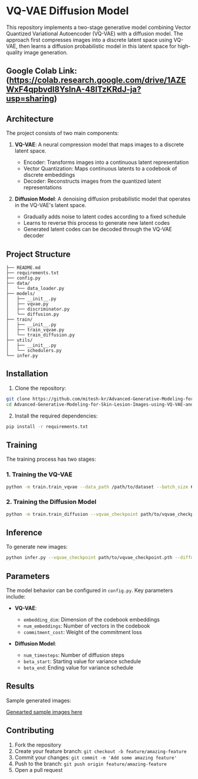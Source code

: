 # VQ-VAE Diffusion Model

This repository implements a two-stage generative model combining Vector Quantized Variational Autoencoder (VQ-VAE) with a diffusion model. The approach first compresses images into a discrete latent space using VQ-VAE, then learns a diffusion probabilistic model in this latent space for high-quality image generation.


## Google Colab Link:(https://colab.research.google.com/drive/1AZEWxF4qpbvdl8YslnA-48lTzKRdJ-ja?usp=sharing)


## Architecture

The project consists of two main components:

1. **VQ-VAE**: A neural compression model that maps images to a discrete latent space.
   - Encoder: Transforms images into a continuous latent representation
   - Vector Quantization: Maps continuous latents to a codebook of discrete embeddings
   - Decoder: Reconstructs images from the quantized latent representations

2. **Diffusion Model**: A denoising diffusion probabilistic model that operates in the VQ-VAE's latent space.
   - Gradually adds noise to latent codes according to a fixed schedule
   - Learns to reverse this process to generate new latent codes
   - Generated latent codes can be decoded through the VQ-VAE decoder

## Project Structure

```
├── README.md
├── requirements.txt
├── config.py
├── data/
│   └── data_loader.py
├── models/
│   ├── __init__.py
│   ├── vqvae.py
│   ├── discriminator.py
│   └── diffusion.py
├── train/
│   ├── __init__.py
│   ├── train_vqvae.py
│   └── train_diffusion.py
├── utils/
│   ├── __init__.py
│   └── schedulers.py
└── infer.py
```

## Installation

1. Clone the repository:
```bash
git clone https://github.com/mitesh-kr/Advanced-Generative-Modeling-for-Skin-Lesion-Images-using-VQ-VAE-and-Latent-Diffusion.git
cd Advanced-Generative-Modeling-for-Skin-Lesion-Images-using-VQ-VAE-and-Latent-Diffusion

```

2. Install the required dependencies:
```bash
pip install -r requirements.txt
```

## Training

The training process has two stages:

### 1. Training the VQ-VAE

```bash
python -m train.train_vqvae --data_path /path/to/dataset --batch_size 64 --num_epochs 100
```

### 2. Training the Diffusion Model

```bash
python -m train.train_diffusion --vqvae_checkpoint path/to/vqvae_checkpoint.pth --data_path /path/to/dataset --batch_size 64 --num_epochs 100
```

## Inference

To generate new images:

```bash
python infer.py --vqvae_checkpoint path/to/vqvae_checkpoint.pth --diffusion_checkpoint path/to/diffusion_checkpoint.pth --num_samples 16 --output_dir samples
```

## Parameters

The model behavior can be configured in `config.py`. Key parameters include:

- **VQ-VAE**:
  - `embedding_dim`: Dimension of the codebook embeddings
  - `num_embeddings`: Number of vectors in the codebook
  - `commitment_cost`: Weight of the commitment loss

- **Diffusion Model**:
  - `num_timesteps`: Number of diffusion steps
  - `beta_start`: Starting value for variance schedule
  - `beta_end`: Ending value for variance schedule

## Results

Sample generated images:

[Genearted sample images here](https://drive.google.com/file/d/19GDyU2i3uuA1o7BjWorm9nsIHjV6-t8Y/view?usp=sharing)

## Contributing

1. Fork the repository
2. Create your feature branch: `git checkout -b feature/amazing-feature`
3. Commit your changes: `git commit -m 'Add some amazing feature'`
4. Push to the branch: `git push origin feature/amazing-feature`
5. Open a pull request
